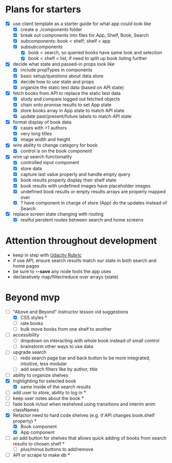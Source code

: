 # Plans for starters
- [X] use client template as a starter guide for what app could look like
    - [X] create a ./components folder
	- [X] break out components into files for App, Shelf, Book, Search
    - [X] subcomponents: book < shelf; shelf < app
    - [X] subsubcomponents
    	- [X] book < search, so queried books have same look and selection
    	- [X] book < shelf < list, if need to split up book listing further
- [X] decide what state and passed-in props look like
	- [X] include propTypes in components
	- [X] basic setup/questions about data store
	- [X] decide how to use state and props
	- [X] organize the static test data (based on API state)
- [X] fetch books from API to replace the static test data
	- [X] study and compare logged out fetched objects
	- [X] chain onto promise results to set App state
	- [X] store books array in App state to match API state
	- [X] update past/present/future labels to match API state
- [X] format display of book data
	- [X] cases with >1 authors
	- [X] very long titles
	- [X] image width and height
- [X] wire ability to change category for book
	- [X] control is on the book component
- [X] wire up search functionality
	- [X] controlled input component
	- [X] store data
	- [X] capture last value properly and handle empty query
	- [X] book results properly display their shelf state
	- [X] book results with undefined images have placeholder images
	- [X] undefined book results or empty results arrays are properly mapped over
	- [X] ? have component in charge of store (App) do the updates instead of Search
- [X] replace screen state changing with routing
	- [X] restful perstent routes between search and home screens

# Attention throughout development
- keep in step with [Udacity Rubric](https://review.udacity.com/#!/rubrics/918/view)
- if use API, ensure search results match our state in both search and home pages
- be sure to **--save** any node tools the app uses
- declaratively map/filter/reduce over arrays (state)

# Beyond mvp
- [ ] "Above and Beyond" instructor lesson vid suggestions
	- [X] CSS styles *
	- [ ] rate books
	- [ ] bulk move books from one shelf to another
- [ ] accessibility
	- [ ] dropdown on interacting with whole book instead of small control
	- [ ] brainstorm other ways to use data
- [ ] upgrade search
	- [ ] redo search page bar and back button to be more integrated, intuitive, less modular 
	- [ ] add search filters like by author, title
- [ ] ability to organize shelves
- [X] highlighting for selected book
	- [X] same inside of the search results
- [ ] add user to store, ability to log in *
- [ ] keep user notes about the book *
- [ ] fade book in/out when reshelved using transitions and interim anim classNames
- [X] Refactor need to hard code shelves (e.g. if API changes book.shelf property) *
	- [X] Book component
	- [X] App component
- [ ] an add button for shelves that allows quick adding of books from search results to chosen shelf *
	- [ ] plus/minus buttons to add/remove
- [ ] API or scrape to make db *
